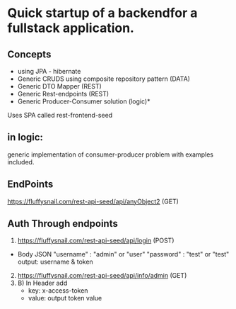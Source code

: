 # Quick startup of a backendfor a fullstack application. 

## Concepts
* using JPA - hibernate
* Generic CRUDS using composite repository pattern (DATA)
* Generic DTO Mapper (REST)
* Generic Rest-endpoints (REST)
* Generic Producer-Consumer solution (logic)*

Uses SPA called rest-frontend-seed

## in logic:
generic implementation of consumer-producer problem with examples included.


## EndPoints
https://fluffysnail.com/rest-api-seed/api/anyObject2 (GET)

## Auth Through endpoints

1. https://fluffysnail.com/rest-api-seed/api/login (POST)
* Body JSON
  "username" : "admin" or "user"
  "password" : "test" or "test"
 output: username & token
 
2. https://fluffysnail.com/rest-api-seed/api/info/admin (GET) <br />
2. B) In Header add
   - key: x-access-token
   - value: output token value
